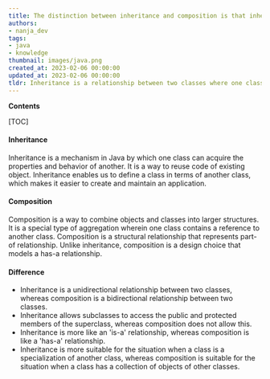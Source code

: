 ```yaml
---
title: The distinction between inheritance and composition is that inheritance involves a class receiving methods and fields from a parent class, while composition involves an object containing a reference to another object or objects which it relies on to function
authors:
- nanja_dev
tags:
- java
- knowledge
thumbnail: images/java.png
created_at: 2023-02-06 00:00:00
updated_at: 2023-02-06 00:00:00
tldr: Inheritance is a relationship between two classes where one class inherits the properties of another, whereas Composition is a relationship between two classes where one class contains the other class as a member.
---
```


**Contents**

[TOC]

#### Inheritance
Inheritance is a mechanism in Java by which one class can acquire the properties and behavior of another. It is a way to reuse code of existing object. Inheritance enables us to define a class in terms of another class, which makes it easier to create and maintain an application.

#### Composition
Composition is a way to combine objects and classes into larger structures. It is a special type of aggregation wherein one class contains a reference to another class. Composition is a structural relationship that represents part-of relationship. Unlike inheritance, composition is a design choice that models a has-a relationship.

#### Difference
- Inheritance is a unidirectional relationship between two classes, whereas composition is a bidirectional relationship between two classes.
- Inheritance allows subclasses to access the public and protected members of the superclass, whereas composition does not allow this.
- Inheritance is more like an 'is-a' relationship, whereas composition is like a 'has-a' relationship.
- Inheritance is more suitable for the situation when a class is a specialization of another class, whereas composition is suitable for the situation when a class has a collection of objects of other classes.
